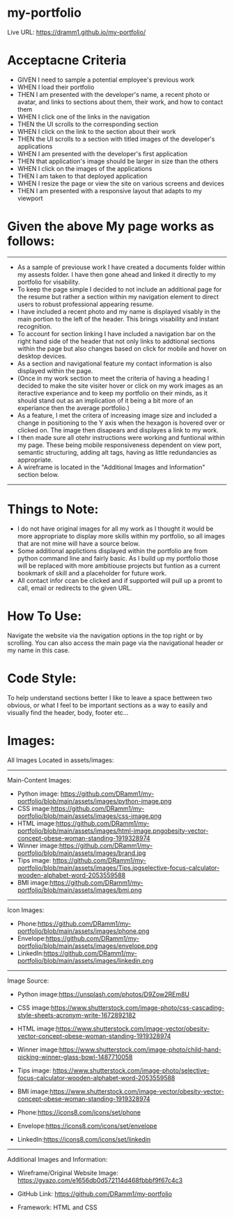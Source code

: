 # my-portfolio
Live URL: https://dramm1.github.io/my-portfolio/

# Acceptacne Criteria
- GIVEN I need to sample a potential employee's previous work
- WHEN I load their portfolio
- THEN I am presented with the developer's name, a recent photo or avatar, and links to sections about them, their work, and how to contact them
- WHEN I click one of the links in the navigation
- THEN the UI scrolls to the corresponding section
- WHEN I click on the link to the section about their work
- THEN the UI scrolls to a section with titled images of the developer's applications
- WHEN I am presented with the developer's first application
- THEN that application's image should be larger in size than the others
- WHEN I click on the images of the applications
- THEN I am taken to that deployed application
- WHEN I resize the page or view the site on various screens and devices
- THEN I am presented with a responsive layout that adapts to my viewport

# Given the above My page works as follows:
------------
- As a sample of previouse work I have created a documents folder within my assests folder. I have then gone ahead and linked it directly to my portfolio for visability. 
- To keep the page simple I decided to not include an additional page for the resume but rather a section within my navigation element to direct users to robust professional appearing resume. 
- I have included a recent photo and my name is displayed visably in the main portion to the left of the header. This brings visability and instant recognition.
- To account for section linking I have included a navigation bar on the right hand side of the header that not only links to addtional sections within the page but also changes based on click for mobile and hover on desktop devices.
- As a section and navigational feature my contact information is also displayed within the page.
- (Once in my work section to meet the criteria of having a heading I decided to make the site visiter hover or click on my work images as an iteractive experiance and to keep my portfolio on their minds, as it should stand out as an implication of it being a bit more of an experiance then the average portfolio.)
- As a feature, I met the critera of increasing image size  and included a change in positioning to the Y axis when the hexagon is hovered over or clicked on. The image then disapears and displayes a link to my work.
- I then made sure all otehr instructions were working and funtional within my page. These being mobile responsiveness dependent on view port, semantic structuring, adding alt tags, having as little redundancies as appropriate. 
- A wireframe is located in the "Additional Images and Information" section below.
--------------------------------------
# Things to Note:
- I do not have original images for all my work as I thought it would be more appropriate to display more skills within my portfolio, so all images that are not mine will have a source below. 
- Some additional applictions displayed within the portfolio are from python command line and fairly basic. As I build up my portfolio those will be replaced with more ambitiouse projects but funtion as a current bookmark of skill and a placeholder for future work.
- All contact infor ccan be clicked and if supported will pull up a promt to call, email or redirects to the given URL.

# How To Use:
Navigate the website via the navigation options in the top right or by scrolling. You can also access the main page via the navigational header or my name in this case.

# Code Style:
To help understand sections better I like to leave a space bettween two obvious, or what I feel to be important sections as a way to easily and visually find the header, body, footer etc... 

# Images:
 All Images Located in assets/images:

 --------------------
 Main-Content Images:
- Python image: https://github.com/DRamm1/my-portfolio/blob/main/assets/images/python-image.png
- CSS image:https://github.com/DRamm1/my-portfolio/blob/main/assets/images/css-image.png
- HTML image:https://github.com/DRamm1/my-portfolio/blob/main/assets/images/html-image.pngobesity-vector-concept-obese-woman-standing-1919328974
- Winner image:https://github.com/DRamm1/my-portfolio/blob/main/assets/images/brand.jpg
- Tips image: https://github.com/DRamm1/my-portfolio/blob/main/assets/images/Tips.jpgselective-focus-calculator-wooden-alphabet-word-2053559588
- BMI image:https://github.com/DRamm1/my-portfolio/blob/main/assets/images/bmi.png
 --------------------
Icon Images:
- Phone:https://github.com/DRamm1/my-portfolio/blob/main/assets/images/phone.png
- Envelope:https://github.com/DRamm1/my-portfolio/blob/main/assets/images/envelope.png
- LinkedIn:https://github.com/DRamm1/my-portfolio/blob/main/assets/images/linkedin.png
 --------------------
Image Source: 
- Python image:https://unsplash.com/photos/D9Zow2REm8U
- CSS image:https://www.shutterstock.com/image-photo/css-cascading-style-sheets-acronym-write-1672892182
- HTML image:https://www.shutterstock.com/image-vector/obesity-vector-concept-obese-woman-standing-1919328974
- Winner image:https://www.shutterstock.com/image-photo/child-hand-picking-winner-glass-bowl-1487710058
- Tips image: https://www.shutterstock.com/image-photo/selective-focus-calculator-wooden-alphabet-word-2053559588
- BMI image:https://www.shutterstock.com/image-vector/obesity-vector-concept-obese-woman-standing-1919328974

- Phone:https://icons8.com/icons/set/phone
- Envelope:https://icons8.com/icons/set/envelope
- LinkedIn:https://icons8.com/icons/set/linkedin
------------------
 Additional Images and Information:
- Wireframe/Original Website Image:
https://gyazo.com/e1656db0d572114d468fbbbf9f67c4c3
- GitHub Link:
https://github.com/DRamm1/my-portfolio

- Framework:
 HTML and CSS
